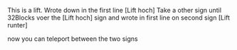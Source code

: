 This is a lift.
Wrote down in the first line [Lift hoch]
Take a other sign until 32Blocks voer the [Lift hoch] sign and 
wrote in first line on second sign [Lift runter]

now you can teleport between the two signs
